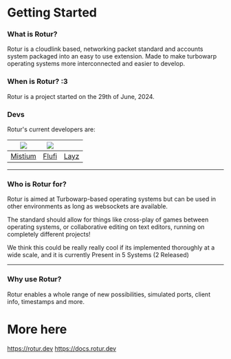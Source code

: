 # Getting Started

### What is Rotur?

Rotur is a cloudlink based, networking packet standard and accounts system packaged into an easy to use extension. Made to make turbowarp operating systems more interconnected and easier to develop.

### When is Rotur? :3

Rotur is a project started on the 29th of June, 2024.

### Devs

Rotur's current developers are:

| ![](https://avatars.githubusercontent.com/u/92952823?v=4) | ![](https://avatars.githubusercontent.com/u/73702185?v=4) | <img src=".gitbook/assets/image.png" alt="" data-size="original"> |
| :-------------------------------------------------------: | :-------------------------------------------------------: | :---------------------------------------------------------------: |
|               [Mistium](https://mistium.com)              |         [Flufi](https://github.com/ThePandaDever)         |                 [Layz](https://github.com/B1j2754)                |

***

### Who is Rotur for?

Rotur is aimed at Turbowarp-based operating systems but can be used in other environments as long as websockets are available.

The standard should allow for things like cross-play of games between operating systems, or collaborative editing on text editors, running on completely different projects!

We think this could be really really cool if its implemented thoroughly at a wide scale, and it is currently Present in 5 Systems (2 Released)

***

### Why use Rotur?

Rotur enables a whole range of new possibilities, simulated ports, client info, timestamps and more.

# More here

https://rotur.dev
https://docs.rotur.dev
